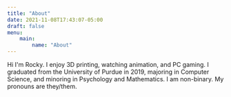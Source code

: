 ```yaml
---
title: "About"
date: 2021-11-08T17:43:07-05:00
draft: false
menu:
    main:
        name: "About"
---
```


Hi I'm Rocky. I enjoy 3D printing, watching animation, and PC gaming. I graduated from the University of Purdue in 2019, majoring in Computer Science, and minoring in Psychology and Mathematics. I am non-binary. My pronouns are they/them.